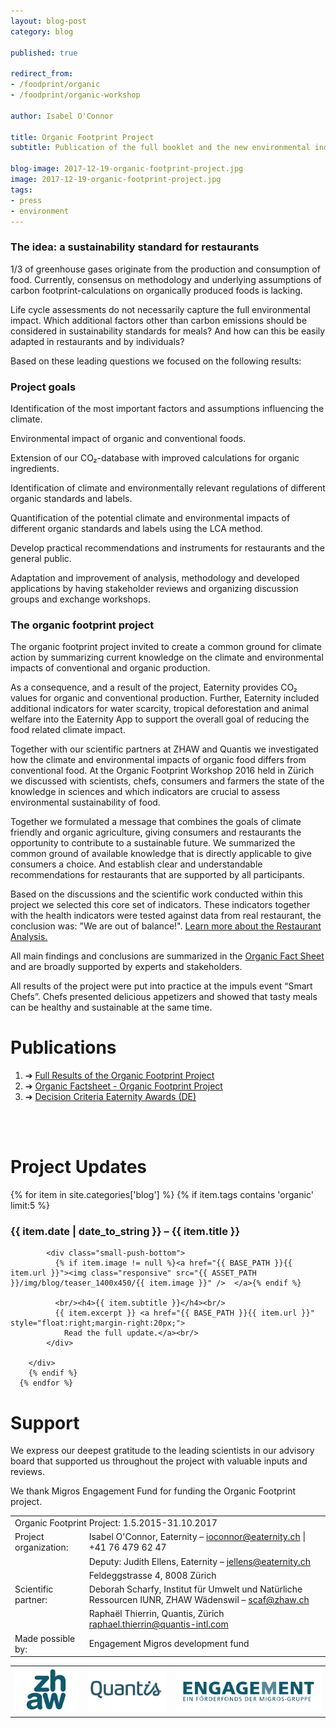 ```yaml
---
layout: blog-post
category: blog

published: true

redirect_from:
- /foodprint/organic
- /foodprint/organic-workshop

author: Isabel O'Connor

title: Organic Footprint Project
subtitle: Publication of the full booklet and the new environmental indicators.

blog-image: 2017-12-19-organic-footprint-project.jpg
image: 2017-12-19-organic-footprint-project.jpg
tags:
- press
- environment
---
```


### The idea: a sustainability standard for restaurants

1/3 of greenhouse gases originate from the production and consumption of food. Currently, consensus on methodology and underlying assumptions of carbon footprint-calculations on organically produced foods is lacking.

Life cycle assessments do not necessarily capture the full environmental impact. Which additional factors other than carbon emissions should be considered in sustainability standards for meals? And how can this be easily adapted in restaurants and by individuals?

Based on these leading questions we focused on the following results:

### Project goals

Identification of the most important factors and assumptions influencing the climate.

Environmental impact of organic and conventional foods.

Extension of our CO₂-database with improved calculations for organic ingredients.

Identification of climate and environmentally relevant regulations of different organic standards and labels.

Quantification of the potential climate and environmental impacts of different organic standards and labels using the LCA method.

Develop practical recommendations and instruments for restaurants and the general public.

Adaptation and improvement of analysis, methodology and developed applications by having stakeholder reviews and organizing discussion groups and exchange workshops.

### The organic footprint project

The organic footprint project invited to create a common ground for climate action by summarizing current knowledge on the climate and environmental impacts of conventional and organic production.

As a consequence, and a result of the project, Eaternity provides CO₂ values for organic and conventional production. Further, Eaternity included additional indicators for water scarcity, tropical deforestation and animal welfare into the Eaternity App to support the overall goal of reducing the food related climate impact.

Together with our scientific partners at ZHAW and Quantis we investigated how the climate and environmental impacts of organic food differs from conventional food. At the Organic Footprint Workshop 2016 held in Zürich we discussed with scientists, chefs, consumers and farmers the state of the knowledge in sciences and which indicators are crucial to assess environmental sustainability of food.

Together we formulated a message that combines the goals of climate friendly and organic agriculture, giving consumers and restaurants the opportunity to contribute to a sustainable future. We summarized the common ground of available knowledge that is directly applicable to give consumers a choice. And establish clear and understandable recommendations for restaurants that are supported by all participants.

Based on the discussions and the scientific work conducted within this project we selected this core set of indicators. These indicators together with the health indicators were tested against data from real restaurant, the conclusion was: "We are out of balance!". <a href="">Learn more about the Restaurant Analysis.</a>

All main findings and conclusions are summarized in the <a href="">Organic Fact Sheet</a> and are broadly supported by experts and stakeholders.

All results of the project were put into practice at the <a>impuls event “Smart Chefs”</a>. Chefs presented delicious appetizers and showed that tasty meals can be healthy and sustainable at the same time.

# Publications

<ol>
  <li> ➔ <a href="/blog/smart-chefs-research-results">Full Results of the Organic Footprint Project</a></li>
  <li> ➔ <a href="/assets/smart-chefs/170927-Eaternity-fact_sheet_booklet.pdf">Organic Factsheet - Organic Footprint Project</a></li>
  <li> ➔ <a href="/assets/smart-chefs/2017-Entscheidungskriterien-Eaternity-Award-DE.pdf">Decision Criteria Eaternity Awards (DE)</a></li>
</ol>
<br />
<br />

# Project Updates

<div class="row push-bottom push-top">
      {% for item in site.categories['blog']  %}
         {% if item.tags contains 'organic' limit:5 %}
        <div class="col-xs-12 col-sm-12  col-md-12">
        <h3>{{ item.date | date_to_string }} – {{ item.title }}</h3>

            <div class="small-push-bottom">
              {% if item.image != null %}<a href="{{ BASE_PATH }}{{ item.url }}"><img class="responsive" src="{{ ASSET_PATH }}/img/blog/teaser_1400x450/{{ item.image }}" />  </a>{% endif %}

              <br/><h4>{{ item.subtitle }}</h4><br/>
              {{ item.excerpt }} <a href="{{ BASE_PATH }}{{ item.url }}" style="float:right;margin-right:20px;">
                Read the full update.</a><br/>
            </div>

        </div>
        {% endif %}
      {% endfor %}

</div>

# Support

We express our deepest gratitude to the leading scientists in our advisory board that supported us throughout the project with valuable inputs and reviews.

We thank Migros Engagement Fund for funding the Organic Footprint project.

<table class="table table-hover">
   <tbody>
    <tr>
     <td class="active" colspan="2">Organic Footprint Project: 1.5.2015-31.10.2017</td>
   </tr>
   <tr>
     <td class="active">Project organization: </td>
     <td class="bgLightBlue">Isabel O'Connor, Eaternity – <a href="mailto:ioconnor@eaternity.ch">ioconnor@eaternity.ch</a> | +41 76 479 62 47</td>
   </tr>
   <tr>
     <td class="active"></td>
     <td class="bgLightBlue">Deputy: Judith Ellens, Eaternity – <a href="mailto:jellens@eaternity.ch">jellens@eaternity.ch</a></td>
   </tr>
   <tr>
     <td class="active"></td>
     <td class="bgLightBlue">Feldeggstrasse 4, 8008 Zürich</td>
   </tr>
   <tr>
     <td class="active">Scientific partner:</td>
     <td class="bgLightBlue">Deborah Scharfy, Institut für Umwelt und Natürliche Ressourcen IUNR, ZHAW Wädenswil –  <a href="mailto:scaf@zhaw.ch">scaf@zhaw.ch</a></td>
   </tr>
     <tr>
       <td class="active"></td>
       <td class="bgLightBlue">Raphaël Thierrin, Quantis, Zürich <a href="mailto:raphael.thierrin@quantis-intl.com">raphael.thierrin@quantis-intl.com</a></td>
     </tr>
   <tr>
     <td class="active">Made possible by:</td>
     <td class="bgLightBlue">Engagement Migros development fund</td>
   </tr>
  </tbody>
</table>

<table class="table table-hover">
<tbody>
<tr>
  <td>  <a href="https://www.zhaw.ch/iunr/gof"><img src="/img/organic-foodprint/logo-zhaw.svg"></a></td>
  <td ><a href="https://quantis-intl.com"><img src="/img/partners/quantis.svg"></a></td>
  <td >  <a href="http://www.engagement-migros.ch/de/pioniere/eaternity"><img src="/img/organic-foodprint/logo-migrosengagement.svg"></a></td>
</tr>
</tbody>
</table>

[organic]: http://www.eaternity.org/assets/smart-chefs/170927-Eaternity-fact_sheet_booklet.pdf
[summary]: http://www.eaternity.org/assets/smart-chefs/2017-12-16-Smart-Chefs-Compilation.pdf
